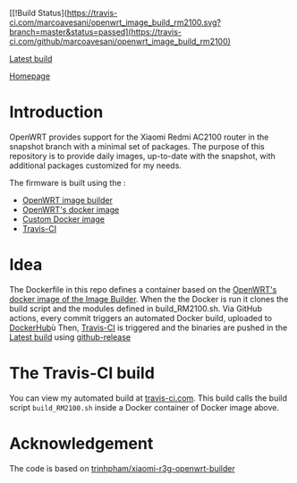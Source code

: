 [[!Build Status](https://travis-ci.com/marcoavesani/openwrt_image_build_rm2100.svg?branch=master&status=passed](https://travis-ci.com/github/marcoavesani/openwrt_image_build_rm2100)

[Latest build](https://github.com/marcoavesani/openwrt_image_build_rm2100/releases/latest)

[Homepage](https://github.com/marcoavesani/openwrt_image_build_rm2100)

# Introduction
OpenWRT provides support for the Xiaomi Redmi AC2100 router in the snapshot branch with a minimal set of packages.
The purpose of this repository is to provide daily images, up-to-date with the snapshot, with additional packages customized for my needs.

The firmware is built using the : 
* [OpenWRT image builder](https://openwrt.org/docs/guide-user/additional-software/imagebuilder)
* [OpenWRT's docker image](https://hub.docker.com/r/openwrtorg/imagebuilder)
* [Custom Docker image ](https://hub.docker.com/r/marcoavesani/openwrt_image_build_rm2100)
* [Travis-CI](https://www.travis-ci.com/)

# Idea

The Dockerfile in this repo defines a container based on the [OpenWRT's docker image of the Image Builder](https://hub.docker.com/r/openwrtorg/imagebuilder).
When the the Docker is run it clones the build script and the modules defined in build_RM2100.sh.
Via GitHub actions, every commit triggers an automated Docker build, uploaded to [DockerHub](https://hub.docker.com/r/marcoavesani/openwrt_image_build_rm2100)ù
Then, [Travis-CI](https://travis-ci.com/github/marcoavesani/openwrt_image_build_rm2100]) is triggered and the binaries are pushed in the [Latest build](https://github.com/marcoavesani/openwrt_image_build_rm2100/releases/latest) using [github-release](https://github.com/github-release/github-release)

# The Travis-CI build
You can view my automated build at [travis-ci.com](https://travis-ci.com/github/marcoavesani/openwrt_image_build_rm2100).
This build calls the build script `build_RM2100.sh` inside a Docker container of Docker image above.

# Acknowledgement
The code is based on [trinhpham/xiaomi-r3g-openwrt-builder](https://github.com/trinhpham/xiaomi-r3g-openwrt-builder)